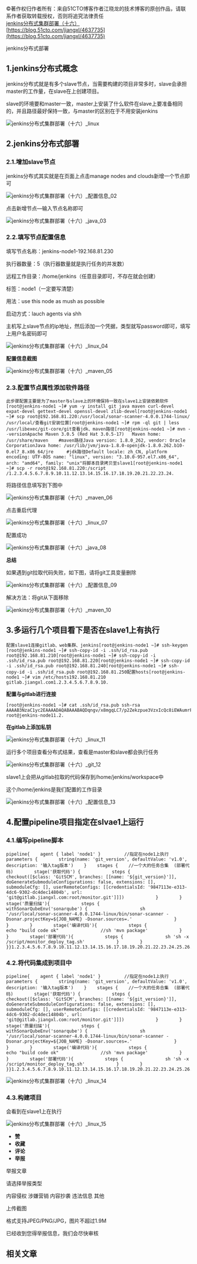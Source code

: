©著作权归作者所有：来自51CTO博客作者江晓龙的技术博客的原创作品，请联系作者获取转载授权，否则将追究法律责任  
[jenkins分布式集群部署（十六）](https://blog.51cto.com/jiangxl/4637735)  
[https://blog.51cto.com/jiangxl/4637735](https://blog.51cto.com/jiangxl/4637735)

jenkins分布式部署

## 1.jenkins分布式概念

jenkins分布式就是有多个slave节点，当需要构建的项目非常多时，slave会承担master的工作量，在slave在上创建项目。

slave的环境要和master一致，master上安装了什么软件在slave上要准备相同的，并且路径最好保持一致，与master的区别在于不用安装jenkins

![jenkins分布式集群部署（十六）_linux](https://s2.51cto.com/images/blog/202111/18144759_6195f71f0cf3872343.png?x-oss-process=image/watermark,size_16,text_QDUxQ1RP5Y2a5a6i,color_FFFFFF,t_30,g_se,x_10,y_10,shadow_20,type_ZmFuZ3poZW5naGVpdGk= "在这里插入图片描述")

## 2.jenkins分布式部署

### 2.1.增加slave节点

jenkins分布式其实就是在页面上点击manage nodes and clouds新增一个节点即可

![jenkins分布式集群部署（十六）_配置信息_02](https://s2.51cto.com/images/blog/202111/18144759_6195f71f4202f70798.png?x-oss-process=image/watermark,size_16,text_QDUxQ1RP5Y2a5a6i,color_FFFFFF,t_30,g_se,x_10,y_10,shadow_20,type_ZmFuZ3poZW5naGVpdGk= "在这里插入图片描述")

点击新增节点—输入节点名称即可

![jenkins分布式集群部署（十六）_java_03](https://s2.51cto.com/images/blog/202111/18144759_6195f71f845b830396.png?x-oss-process=image/watermark,size_16,text_QDUxQ1RP5Y2a5a6i,color_FFFFFF,t_30,g_se,x_10,y_10,shadow_20,type_ZmFuZ3poZW5naGVpdGk= "在这里插入图片描述")

### 2.2.填写节点配置信息

填写节点名称：jenkins-node1-192.168.81.230

执行器数量：5（执行器数量就是执行任务的并发数）

远程工作目录：/home/jenkins（任意目录即可，不存在就会创建）

标签：node1（一定要写清楚）

用法：use this node as mush as possible

启动方式：lauch agents via shh

主机写上slave节点的ip地址，然后添加一个凭据，类型就写password即可，填写上用户名密码即可

![jenkins分布式集群部署（十六）_linux_04](https://s2.51cto.com/images/blog/202111/18144759_6195f71fc132e81837.png?x-oss-process=image/watermark,size_16,text_QDUxQ1RP5Y2a5a6i,color_FFFFFF,t_30,g_se,x_10,y_10,shadow_20,type_ZmFuZ3poZW5naGVpdGk= "在这里插入图片描述")

**配置信息截图**

![jenkins分布式集群部署（十六）_maven_05](https://s2.51cto.com/images/blog/202111/18144759_6195f71fef80f84392.png?x-oss-process=image/watermark,size_16,text_QDUxQ1RP5Y2a5a6i,color_FFFFFF,t_30,g_se,x_10,y_10,shadow_20,type_ZmFuZ3poZW5naGVpdGk= "在这里插入图片描述")

### 2.3.配置节点属性添加软件路径

```
此步骤配置主要是为了master与slave上的环境保持一致在slave1上安装依赖软件[root@jenkins-node1 ~]# yum -y install git java maven curl-devel expat-devel gettext-devel openssl-devel zlib-devel[root@jenkins-node1 ~]# scp root@192.168.81.220:/usr/local/sonar-scanner-4.0.0.1744-linux/ /usr/local/查看git安装位置[root@jenkins-node1 ~]# rpm -ql git | less /usr/libexec/git-core/git查看jdk、maven路径[root@jenkins-node1 ~]# mvn --versionApache Maven 3.0.5 (Red Hat 3.0.5-17)   Maven home: /usr/share/maven    #maven路径Java version: 1.8.0_262, vendor: Oracle CorporationJava home: /usr/lib/jvm/java-1.8.0-openjdk-1.8.0.262.b10-0.el7_8.x86_64/jre     #jdk路径Default locale: zh_CN, platform encoding: UTF-8OS name: "linux", version: "3.10.0-957.el7.x86_64", arch: "amd64", family: "unix"将脚本目录拷贝至slave1[root@jenkins-node1 ~]# scp -r root@192.168.81.220:/script /1.2.3.4.5.6.7.8.9.10.11.12.13.14.15.16.17.18.19.20.21.22.23.24.
```

将路径信息填写到下图中

![jenkins分布式集群部署（十六）_maven_06](https://s2.51cto.com/images/blog/202111/18144800_6195f72031c0035848.png?x-oss-process=image/watermark,size_16,text_QDUxQ1RP5Y2a5a6i,color_FFFFFF,t_30,g_se,x_10,y_10,shadow_20,type_ZmFuZ3poZW5naGVpdGk= "在这里插入图片描述")

点击重启代理

![jenkins分布式集群部署（十六）_linux_07](https://s2.51cto.com/images/blog/202111/18144800_6195f7205816e15126.png?x-oss-process=image/watermark,size_16,text_QDUxQ1RP5Y2a5a6i,color_FFFFFF,t_30,g_se,x_10,y_10,shadow_20,type_ZmFuZ3poZW5naGVpdGk= "在这里插入图片描述")

配置成功

![jenkins分布式集群部署（十六）_java_08](https://s2.51cto.com/images/blog/202111/18144800_6195f720a1b4986899.png?x-oss-process=image/watermark,size_16,text_QDUxQ1RP5Y2a5a6i,color_FFFFFF,t_30,g_se,x_10,y_10,shadow_20,type_ZmFuZ3poZW5naGVpdGk= "在这里插入图片描述")

**总结**

如果遇到git拉取代码失败，如下图，请将git工具变量删除

![jenkins分布式集群部署（十六）_配置信息_09](https://s2.51cto.com/images/blog/202111/18144800_6195f720d9a2744135.png?x-oss-process=image/watermark,size_16,text_QDUxQ1RP5Y2a5a6i,color_FFFFFF,t_30,g_se,x_10,y_10,shadow_20,type_ZmFuZ3poZW5naGVpdGk= "在这里插入图片描述")

解决方法：将git从下面移除

![jenkins分布式集群部署（十六）_maven_10](https://s2.51cto.com/images/blog/202111/18144801_6195f7211faa963604.png?x-oss-process=image/watermark,size_16,text_QDUxQ1RP5Y2a5a6i,color_FFFFFF,t_30,g_se,x_10,y_10,shadow_20,type_ZmFuZ3poZW5naGVpdGk= "在这里插入图片描述")

## 3.多运行几个项目看下是否在slave1上有执行

```
配置slave1连接gitlab、web集群、jenkins[root@jenkins-node1 ~]# ssh-keygen [root@jenkins-node1 ~]# ssh-copy-id -i .ssh/id_rsa.pub root@192.168.81.210[root@jenkins-node1 ~]# ssh-copy-id -i .ssh/id_rsa.pub root@192.168.81.220[root@jenkins-node1 ~]# ssh-copy-id -i .ssh/id_rsa.pub root@192.168.81.240[root@jenkins-node1 ~]# ssh-copy-id -i .ssh/id_rsa.pub root@192.168.81.250配置hosts[root@jenkins-node1 ~]# vim /etc/hosts192.168.81.210  gitlab.jiangxl.com1.2.3.4.5.6.7.8.9.10.
```

**配置与gitlab进行连接**

```
[root@jenkins-node1 ~]# cat .ssh/id_rsa.pub ssh-rsa AAAAB3NzaC1yc2EAAAADAQABAAABAQDqngv/x8mgqLC7/p2Zekzpue3VzxIcQc8iEWAumrF+r1qaCOihdBRrT6njWzLZJXx1ngAaCjtcJd59tUjFzU+VrPNqKGO4tHfFXrRWEJ8NonHIc0Yj8yq0rbVcab5urujjIZEOsjLOkPNtdOfuwCJhh3BiCMnF+0HWSpN4PyH9ALFRzzGDgMREHGwKG8pwu/F0ccTk/IGBUnGgWCt0I/8ah93kRxNxsUy+P9CQRkP6P2gNWsUo9vqhN0HnejGiBVcSEZdsSkFDwo3rZcRbsO1xNy0zpvdbfhSQ/C9AlEG099Qgp0LOl3RWWklqAqBfzYEl15D3ycevl5QJ0z7xITyT root@jenkins-node11.2.
```

**在gitlab上添加私钥**

![jenkins分布式集群部署（十六）_linux_11](https://s2.51cto.com/images/blog/202111/18144801_6195f7213fc1f62631.png?x-oss-process=image/watermark,size_16,text_QDUxQ1RP5Y2a5a6i,color_FFFFFF,t_30,g_se,x_10,y_10,shadow_20,type_ZmFuZ3poZW5naGVpdGk= "在这里插入图片描述")

运行多个项目查看分布式结果，查看是master和slave都会执行任务

![jenkins分布式集群部署（十六）_git_12](https://s2.51cto.com/images/blog/202111/18144801_6195f7217f15a44107.png?x-oss-process=image/watermark,size_16,text_QDUxQ1RP5Y2a5a6i,color_FFFFFF,t_30,g_se,x_10,y_10,shadow_20,type_ZmFuZ3poZW5naGVpdGk= "在这里插入图片描述")

slave1上会把从gitlab拉取的代码保存到/home/jenkins/workspace中

这个/home/jenkins是我们配置的工作目录

![jenkins分布式集群部署（十六）_配置信息_13](https://s2.51cto.com/images/blog/202111/18144801_6195f721d365646062.png?x-oss-process=image/watermark,size_16,text_QDUxQ1RP5Y2a5a6i,color_FFFFFF,t_30,g_se,x_10,y_10,shadow_20,type_ZmFuZ3poZW5naGVpdGk= "在这里插入图片描述")

## 4.配置pipeline项目指定在slvae1上运行

### 4.1.编写pipeline脚本

```
pipeline{    agent { label 'node1' }         //指定在node1上执行    parameters {        string(name: 'git_version', defaultValue: 'v1.0', description: '输入tag版本')    }    stages {    //一个大的任务合集  (部署代码)        stage('获取代码') {            steps {                checkout([$class: 'GitSCM', branches: [[name: '${git_version}']], doGenerateSubmoduleConfigurations: false, extensions: [], submoduleCfg: [], userRemoteConfigs: [[credentialsId: '9847113e-e313-4dc6-9302-dc4dec14804b', url: 'git@gitlab.jiangxl.com:root/monitor.git']]])            }        }        stage('质量扫描'){            steps {                withSonarQubeEnv('sonarqube') {                    sh '/usr/local/sonar-scanner-4.0.0.1744-linux/bin/sonar-scanner -Dsonar.projectKey=${JOB_NAME} -Dsonar.sources=.'                }            }        }        stage('编译代码'){            steps {                echo "build code ok"                //sh 'mvn package'            }        }        stage('部署代码'){            steps {                sh 'sh -x /script/monitor_deploy_tag.sh'            }        }    }}1.2.3.4.5.6.7.8.9.10.11.12.13.14.15.16.17.18.19.20.21.22.23.24.25.26.27.28.29.30.31.32.33.
```

### 4.2.将代码集成到项目中

```
pipeline{    agent { label 'node1' }         //指定在node1上执行    parameters {        string(name: 'git_version', defaultValue: 'v1.0', description: '输入tag版本')    }    stages {    //一个大的任务合集  (部署代码)        stage('获取代码') {            steps {                checkout([$class: 'GitSCM', branches: [[name: '${git_version}']], doGenerateSubmoduleConfigurations: false, extensions: [], submoduleCfg: [], userRemoteConfigs: [[credentialsId: '9847113e-e313-4dc6-9302-dc4dec14804b', url: 'git@gitlab.jiangxl.com:root/monitor.git']]])            }        }        stage('质量扫描'){            steps {                withSonarQubeEnv('sonarqube') {                    sh '/usr/local/sonar-scanner-4.0.0.1744-linux/bin/sonar-scanner -Dsonar.projectKey=${JOB_NAME} -Dsonar.sources=.'                }            }        }        stage('编译代码'){            steps {                echo "build code ok"                //sh 'mvn package'            }        }        stage('部署代码'){            steps {                sh 'sh -x /script/monitor_deploy_tag.sh'            }        }    }}1.2.3.4.5.6.7.8.9.10.11.12.13.14.15.16.17.18.19.20.21.22.23.24.25.26.27.28.29.30.31.32.33.
```

![jenkins分布式集群部署（十六）_linux_14](https://s2.51cto.com/images/blog/202111/18144802_6195f7222dbd283484.png?x-oss-process=image/watermark,size_16,text_QDUxQ1RP5Y2a5a6i,color_FFFFFF,t_30,g_se,x_10,y_10,shadow_20,type_ZmFuZ3poZW5naGVpdGk= "在这里插入图片描述")

### 4.3.构建项目

会看到在slave1上在执行

![jenkins分布式集群部署（十六）_linux_15](https://s2.51cto.com/images/blog/202111/18144802_6195f7224762079358.png?x-oss-process=image/watermark,size_16,text_QDUxQ1RP5Y2a5a6i,color_FFFFFF,t_30,g_se,x_10,y_10,shadow_20,type_ZmFuZ3poZW5naGVpdGk= "在这里插入图片描述")

-   **赞**
-   **收藏**
-   **评论**
-   **举报**

举报文章

请选择举报类型

内容侵权 涉嫌营销 内容抄袭 违法信息 其他

上传截图

格式支持JPEG/PNG/JPG，图片不超过1.9M

已经收到您得举报信息，我们会尽快审核

## 相关文章
